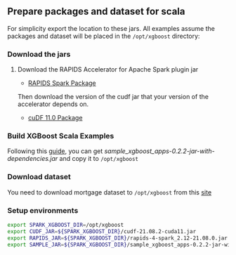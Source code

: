 ## Prepare packages and dataset for scala

For simplicity export the location to these jars. All examples assume the packages and dataset will be placed in the `/opt/xgboost` directory:

### Download the jars

1. Download the RAPIDS Accelerator for Apache Spark plugin jar
   * [RAPIDS Spark Package](https://repo1.maven.org/maven2/com/nvidia/rapids-4-spark_2.12/21.08.0/rapids-4-spark_2.12-21.08.0.jar)
  
   Then download the version of the cudf jar that your version of the accelerator depends on.

     * [cuDF 11.0 Package](https://repo1.maven.org/maven2/ai/rapids/cudf/21.08.2/cudf-21.08.2-cuda11.jar)

### Build XGBoost Scala Examples

Following this [guide](/docs/get-started/xgboost-examples/building-sample-apps/scala.md), you can get *sample_xgboost_apps-0.2.2-jar-with-dependencies.jar* and copy it to `/opt/xgboost`

### Download dataset

You need to download mortgage dataset to `/opt/xgboost` from this [site](https://rapidsai.github.io/demos/datasets/mortgage-data)

### Setup environments

``` bash
export SPARK_XGBOOST_DIR=/opt/xgboost
export CUDF_JAR=${SPARK_XGBOOST_DIR}/cudf-21.08.2-cuda11.jar
export RAPIDS_JAR=${SPARK_XGBOOST_DIR}/rapids-4-spark_2.12-21.08.0.jar
export SAMPLE_JAR=${SPARK_XGBOOST_DIR}/sample_xgboost_apps-0.2.2-jar-with-dependencies.jar
```
